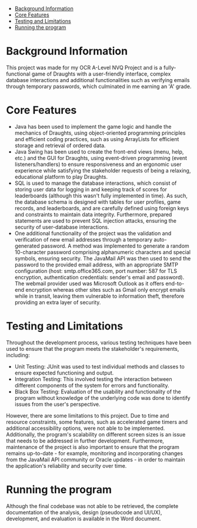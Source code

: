 <!--ts-->
   * [Background Information](#background-information)
   * [Core Features](#core-features)
   * [Testing and Limitations](#testing-and-limitations)
   * [Running the program](#running-the-program)

<!--te-->

# Background Information

This project was made for my OCR A-Level NVQ Project and is a fully-functional game of Draughts with a user-friendly interface, complex database interactions and additional functionalities such as verifying emails through temporary passwords, which culminated in me earning an 'A' grade.

# Core Features

- Java has been used to implement the game logic and handle the mechanics of Draughts, using object-oriented programming principles and efficient coding practices, such as using ArrayLists for efficient storage and retrieval of ordered data. 
- Java Swing has been used to create the front-end views (menu, help, etc.) and the GUI for Draughts, using event-driven programming (event listeners/handlers) to ensure responsiveness and an ergonomic user experience while satisfying the stakeholder requests of being a relaxing, educational platform to play Draughts. 
- SQL is used to manage the database interactions, which consist of storing user data for logging in and keeping track of scores for leaderboards (although this wasn't fully implemented in time). As such, the database schema is designed with tables for user profiles, game records, and leaderboards, and are carefully defined using foreign keys and constraints to maintain data integrity. Furthermore, prepared statements are used to prevent SQL injection attacks, ensuring the security of user-database interactions.
- One additional functionality of the project was the validation and verification of new email addresses through a temporary auto-generated password. A method was implemented to generate a random 10-character password comprising alphanumeric characters and special symbols, ensuring security. The JavaMail API was then used to send the password to the provided email address, with an appropriate SMTP configuration (host: smtp.office365.com, port number: 587 for TLS encryption, authentication credentials: sender's email and password). The webmail provider used was Microsoft Outlook as it offers end-to-end encryption whereas other sites such as Gmail only encrypt emails while in transit, leaving them vulnerable to information theft, therefore providing an extra layer of security.

# Testing and Limitations

Throughout the development process, various testing techniques have been used to ensure that the program meets the stakeholder's requirements, including:

- Unit Testing: JUnit was used to test individual methods and classes to ensure expected functioning and output.
- Integration Testing: This involved testing the interaction between different components of the system for errors and functionality.
- Black Box Testing: Evaluation of the usability and functionality of the program without knowledge of the underlying code was done to identify issues from the user's perspective.

However, there are some limitations to this project. Due to time and resource constraints, some features, such as accelerated game timers and additional accessibility options, were not able to be implemented. Additionally, the program's scalability on different screen sizes is an issue that needs to be addressed in further development. Furthermore, maintenance of the project is also important to ensure that the program remains up-to-date - for example, monitoring and incorporating changes from the JavaMail API community or Oracle updates - in order to maintain the application's reliability and security over time.

# Running the program

Although the final codebase was not able to be retrieved, the complete documentation of the analysis, design (pseudocode and UI/UX), development, and evaluation is available in the Word document.
